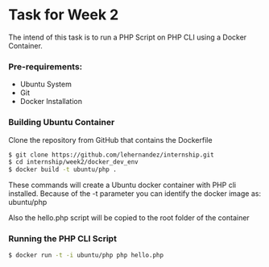 # Task for Week 2

The intend of this task is to run a PHP Script on PHP CLI using a Docker Container.

### Pre-requirements:
  - Ubuntu System
  - Git
  - Docker Installation
  
### Building Ubuntu Container

Clone the repository from GitHub that contains the Dockerfile

```sh
$ git clone https://github.com/lehernandez/internship.git
$ cd internship/week2/docker_dev_env
$ docker build -t ubuntu/php .
```

These commands will create a Ubuntu docker container with PHP cli installed. 
Because of the -t parameter you can identify the docker image as: ubuntu/php

Also the hello.php script will be copied to the root folder of the container


### Running the PHP CLI Script

```sh
$ docker run -t -i ubuntu/php php hello.php
```

